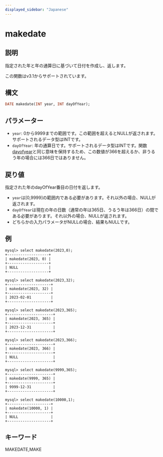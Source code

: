 ```yaml
---
displayed_sidebar: "Japanese"
---
```


# makedate

## 説明

指定された年と年の通算日に基づいて日付を作成し、返します。

この関数はv3.1からサポートされています。

## 構文

```Haskell
DATE makedate(INT year, INT dayOfYear);
```

## パラメーター

- `year`: 0から9999までの範囲です。この範囲を超えるとNULLが返されます。サポートされるデータ型はINTです。
- `dayOfYear`: 年の通算日です。サポートされるデータ型はINTです。関数[dayofyear](./dayofyear.md)と同じ意味を保持するため、この数値が366を超えるか、非うるう年の場合には366日ではありません。

## 戻り値

指定された年のdayOfYear番目の日付を返します。

- `year`は[0,9999]の範囲内である必要があります。それ以外の場合、NULLが返されます。
- `dayOfYear`は現在の年の日数（通常の年は365日、うるう年は366日）の間である必要があります。それ以外の場合、NULLが返されます。
- どちらかの入力パラメータがNULLの場合、結果もNULLです。

## 例

```Plain Text
mysql> select makedate(2023,0);
+-------------------+
| makedate(2023, 0) |
+-------------------+
| NULL              |
+-------------------+

mysql> select makedate(2023,32);
+--------------------+
| makedate(2023, 32) |
+--------------------+
| 2023-02-01         |
+--------------------+

mysql> select makedate(2023,365);
+---------------------+
| makedate(2023, 365) |
+---------------------+
| 2023-12-31          |
+---------------------+

mysql> select makedate(2023,366);
+---------------------+
| makedate(2023, 366) |
+---------------------+
| NULL                |
+---------------------+

mysql> select makedate(9999,365);
+---------------------+
| makedate(9999, 365) |
+---------------------+
| 9999-12-31          |
+---------------------+

mysql> select makedate(10000,1);
+--------------------+
| makedate(10000, 1) |
+--------------------+
| NULL               |
+--------------------+
```

## キーワード

MAKEDATE,MAKE
